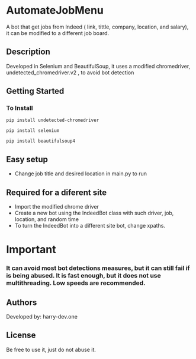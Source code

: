 # AutomateJobMenu

A bot that get jobs from Indeed ( link, tittle, company, location, and salary), it can be modified to a different job board. 

## Description

Developed in Selenium and BeautifulSoup, it uses a modified chromedriver,  undetected_chromedriver.v2 ,  to avoid bot detection

## Getting Started

### To Install

```
pip install undetected-chromedriver
```
```
pip install selenium
```
```
pip install beautifulsoup4
```
## Easy setup
* Change job title and desired location in main.py to run 

## Required for a diferent site
* Import the modified chrome driver
* Create a new bot using the IndeedBot class with such driver, job, location, and random time
* To turn the IndeedBot into a different site bot, change xpaths.

# Important 
### It can avoid most bot detections measures, but it can still fail if is being abused. It is fast enough, but it does not use multithreading. Low speeds are recommended.


## Authors

Developed by: harry-dev.one


## License

Be free to use it, just do not abuse it.
